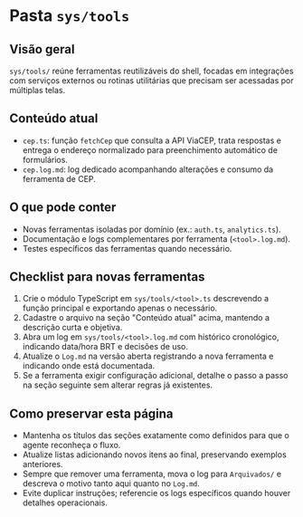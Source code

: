 # Pasta `sys/tools`

## Visão geral
`sys/tools/` reúne ferramentas reutilizáveis do shell, focadas em integrações com serviços externos ou rotinas utilitárias que precisam ser acessadas por múltiplas telas.

## Conteúdo atual
- `cep.ts`: função `fetchCep` que consulta a API ViaCEP, trata respostas e entrega o endereço normalizado para preenchimento automático de formulários.
- `cep.log.md`: log dedicado acompanhando alterações e consumo da ferramenta de CEP.

## O que pode conter
- Novas ferramentas isoladas por domínio (ex.: `auth.ts`, `analytics.ts`).
- Documentação e logs complementares por ferramenta (`<tool>.log.md`).
- Testes específicos das ferramentas quando necessário.

## Checklist para novas ferramentas
1. Crie o módulo TypeScript em `sys/tools/<tool>.ts` descrevendo a função principal e exportando apenas o necessário.
2. Cadastre o arquivo na seção "Conteúdo atual" acima, mantendo a descrição curta e objetiva.
3. Abra um log em `sys/tools/<tool>.log.md` com histórico cronológico, indicando data/hora BRT e decisões de uso.
4. Atualize o `Log.md` na versão aberta registrando a nova ferramenta e indicando onde está documentada.
5. Se a ferramenta exigir configuração adicional, detalhe o passo a passo na seção seguinte sem alterar regras já existentes.

## Como preservar esta página
- Mantenha os títulos das seções exatamente como definidos para que o agente reconheça o fluxo.
- Atualize listas adicionando novos itens ao final, preservando exemplos anteriores.
- Sempre que remover uma ferramenta, mova o log para `Arquivados/` e descreva o motivo tanto aqui quanto no `Log.md`.
- Evite duplicar instruções; referencie os logs específicos quando houver detalhes operacionais.
